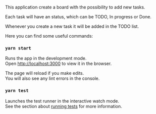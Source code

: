This application create a board with the possibility to add new tasks.

Each task will have an status, which can be TODO, In progress or Done.

Whenever you create a new task it will be added in the TODO list.

Here you can find some useful commands:

### `yarn start`

Runs the app in the development mode.\
Open [http://localhost:3000](http://localhost:3000) to view it in the browser.

The page will reload if you make edits.\
You will also see any lint errors in the console.

### `yarn test`

Launches the test runner in the interactive watch mode.\
See the section about [running tests](https://facebook.github.io/create-react-app/docs/running-tests) for more information.
